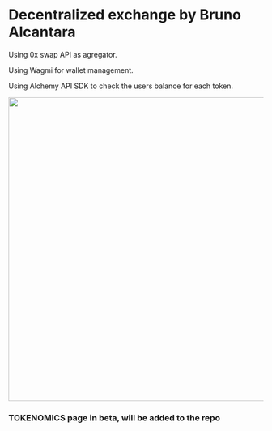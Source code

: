 # Decentralized exchange by Bruno Alcantara


Using 0x swap API as agregator.

Using Wagmi for wallet management.

Using Alchemy API SDK to check the users balance for each token.

<img src="https://i.imgur.com/MrFiELS.png" width="600"/>

### TOKENOMICS page in beta, will be added to the repo ###